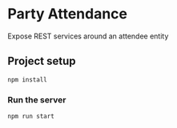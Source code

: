 # Party Attendance

Expose REST services around an attendee entity

## Project setup

```
npm install
```

### Run the server

```
npm run start
```

